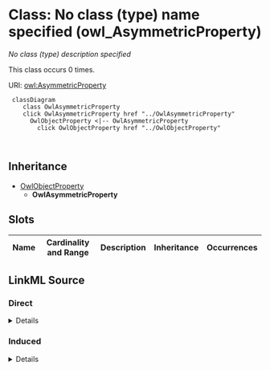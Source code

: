 

# Class: No class (type) name specified (owl_AsymmetricProperty)


_No class (type) description specified_






This class occurs 0 times.


URI: [owl:AsymmetricProperty](http://www.w3.org/2002/07/owl#AsymmetricProperty)






```mermaid
 classDiagram
    class OwlAsymmetricProperty
    click OwlAsymmetricProperty href "../OwlAsymmetricProperty"
      OwlObjectProperty <|-- OwlAsymmetricProperty
        click OwlObjectProperty href "../OwlObjectProperty"
      
      
```





## Inheritance
* [OwlObjectProperty](../classes/OwlObjectProperty.md)
    * **OwlAsymmetricProperty**



## Slots

| Name | Cardinality and Range | Description | Inheritance | Occurrences |
| ---  | --- | --- | --- | --- |














## LinkML Source

<!-- TODO: investigate https://stackoverflow.com/questions/37606292/how-to-create-tabbed-code-blocks-in-mkdocs-or-sphinx -->

### Direct

<details>

```yaml
name: owl_AsymmetricProperty
conforms_to: No schema conformance document specified
annotations:
  count:
    tag: count
    value: 0
description: No class (type) description specified
title: No class (type) name specified
from_schema: spatial-kg
rank: 1000
is_a: owl_ObjectProperty
class_uri: owl:AsymmetricProperty

```
</details>

### Induced

<details>

```yaml
name: owl_AsymmetricProperty
conforms_to: No schema conformance document specified
annotations:
  count:
    tag: count
    value: 0
description: No class (type) description specified
title: No class (type) name specified
from_schema: spatial-kg
rank: 1000
is_a: owl_ObjectProperty
class_uri: owl:AsymmetricProperty

```
</details>